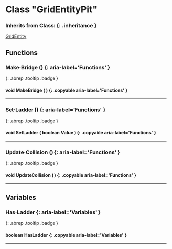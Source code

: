 # Class "GridEntityPit"
### Inherits from Class: {: .inheritance }
[GridEntity](GridEntity.md)
## Functions
### Make·Bridge () {: aria-label='Functions' }
[ ](#){: .abrep .tooltip .badge }
#### void MakeBridge ( ) {: .copyable aria-label='Functions' }

___ 
### Set·Ladder () {: aria-label='Functions' }
[ ](#){: .abrep .tooltip .badge }
#### void SetLadder ( boolean Value ) {: .copyable aria-label='Functions' }

___ 
### Update·Collision () {: aria-label='Functions' }
[ ](#){: .abrep .tooltip .badge }
#### void UpdateCollision ( ) {: .copyable aria-label='Functions' }

___ 
## Variables
### Has·Ladder {: aria-label='Variables' }
[ ](#){: .abrep .tooltip .badge }
#### boolean HasLadder  {: .copyable aria-label='Variables' }

___ 

